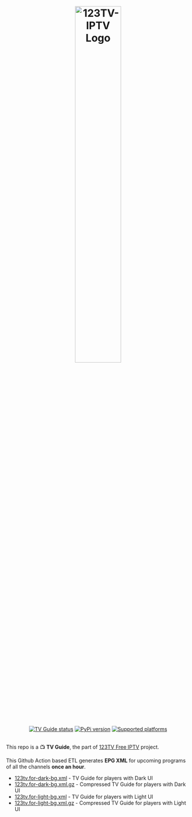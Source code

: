 <div align="center">
    <h1>
        <a href="#">
            <img alt="123TV-IPTV Logo" width="50%" src="https://user-images.githubusercontent.com/20641837/188281506-11413220-3c65-4e26-a0d1-ed3f248ea564.svg"/>
        </a>
    </h1>
</div>

<div align="center">
    <a href="https://github.com/interlark/123tv-tvguide/actions/workflows/tvguide.yml"><img alt="TV Guide status" src="https://github.com/interlark/123tv-tvguide/actions/workflows/tvguide.yml/badge.svg"/></a>
    <a href="https://pypi.org/project/123tv-iptv"><img alt="PyPi version" src="https://badgen.net/pypi/v/123tv-iptv"/></a>
    <a href="https://pypi.org/project/123tv-iptv"><img alt="Supported platforms" src="https://badgen.net/badge/platform/Linux,macOS,Windows?list=|"/></a>
</div><br>

This repo is a 📺 **TV Guide**, the part of [123TV Free IPTV](https://github.com/interlark/123tv-iptv) project.

This Github Action based ETL generates **EPG XML** for upcoming programs of all the channels **once an hour**.

- [123tv.for-dark-bg.xml](https://raw.githubusercontent.com/interlark/123tv-tvguide/master/123tv.for-dark-bg.xml) - TV Guide for players with Dark UI
- [123tv.for-dark-bg.xml.gz](https://raw.githubusercontent.com/interlark/123tv-tvguide/master/123tv.for-dark-bg.xml.gz) - Compressed TV Guide for players with Dark UI
- [123tv.for-light-bg.xml](https://raw.githubusercontent.com/interlark/123tv-tvguide/master/123tv.for-light-bg.xml) - TV Guide for players with Light UI
- [123tv.for-light-bg.xml.gz](https://raw.githubusercontent.com/interlark/123tv-tvguide/master/123tv.for-light-bg.xml.gz) - Compressed TV Guide for players with Light UI
